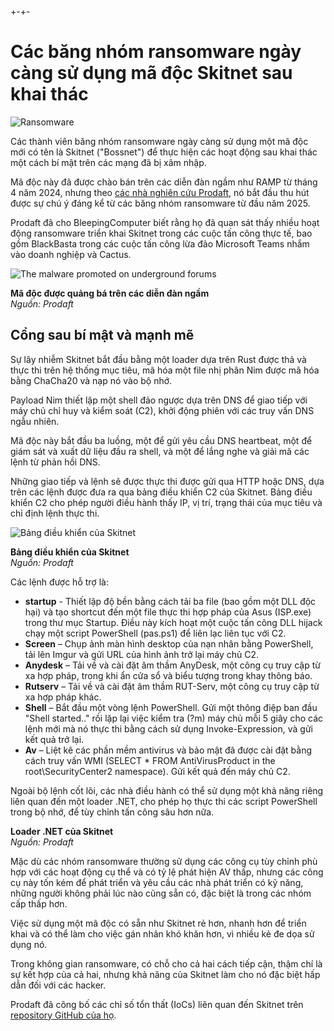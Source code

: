 +-+-  
# Các băng nhóm ransomware ngày càng sử dụng mã độc Skitnet sau khai thác

![Ransomware](https://www.bleepstatic.com/content/hl-images/2025/02/12/ransomware-3.jpg)

Các thành viên băng nhóm ransomware ngày càng sử dụng một mã độc mới có tên là Skitnet ("Bossnet") để thực hiện các hoạt động sau khai thác một cách bí mật trên các mạng đã bị xâm nhập.

Mã độc này đã được chào bán trên các diễn đàn ngầm như RAMP từ tháng 4 năm 2024, nhưng theo [các nhà nghiên cứu Prodaft](https://catalyst.prodaft.com/public/report/skitnet/overview), nó bắt đầu thu hút được sự chú ý đáng kể từ các băng nhóm ransomware từ đầu năm 2025.

Prodaft đã cho BleepingComputer biết rằng họ đã quan sát thấy nhiều hoạt động ransomware triển khai Skitnet trong các cuộc tấn công thực tế, bao gồm BlackBasta trong các cuộc tấn công lừa đảo Microsoft Teams nhắm vào doanh nghiệp và Cactus.

![The malware promoted on underground forums](https://www.bleepstatic.com/images/news/u/1220909/2025/May/ad(1).jpg)

**Mã độc được quảng bá trên các diễn đàn ngầm**  
_Nguồn: Prodaft_

## Cổng sau bí mật và mạnh mẽ

Sự lây nhiễm Skitnet bắt đầu bằng một loader dựa trên Rust được thả và thực thi trên hệ thống mục tiêu, mã hóa một file nhị phân Nim được mã hóa bằng ChaCha20 và nạp nó vào bộ nhớ.

Payload Nim thiết lập một shell đảo ngược dựa trên DNS để giao tiếp với máy chủ chỉ huy và kiểm soát (C2), khởi động phiên với các truy vấn DNS ngẫu nhiên.

Mã độc này bắt đầu ba luồng, một để gửi yêu cầu DNS heartbeat, một để giám sát và xuất dữ liệu đầu ra shell, và một để lắng nghe và giải mã các lệnh từ phản hồi DNS.

Những giao tiếp và lệnh sẽ được thực thi được gửi qua HTTP hoặc DNS, dựa trên các lệnh được đưa ra qua bảng điều khiển C2 của Skitnet. Bảng điều khiển C2 cho phép người điều hành thấy IP, vị trí, trạng thái của mục tiêu và chỉ định lệnh thực thi.

![Bảng điều khiển của Skitnet](https://www.bleepstatic.com/images/news/u/1220909/2025/May/panel(1).jpg)

**Bảng điều khiển của Skitnet**  
_Nguồn: Prodaft_

Các lệnh được hỗ trợ là:

* **startup** \- Thiết lập độ bền bằng cách tải ba file (bao gồm một DLL độc hại) và tạo shortcut đến một file thực thi hợp pháp của Asus (ISP.exe) trong thư mục Startup. Điều này kích hoạt một cuộc tấn công DLL hijack chạy một script PowerShell (pas.ps1) để liên lạc liên tục với C2.
* **Screen** – Chụp ảnh màn hình desktop của nạn nhân bằng PowerShell, tải lên Imgur và gửi URL của hình ảnh trở lại máy chủ C2.
* **Anydesk** – Tải về và cài đặt âm thầm AnyDesk, một công cụ truy cập từ xa hợp pháp, trong khi ẩn cửa sổ và biểu tượng trong khay thông báo.
* **Rutserv** – Tải về và cài đặt âm thầm RUT-Serv, một công cụ truy cập từ xa hợp pháp khác.
* **Shell** – Bắt đầu một vòng lệnh PowerShell. Gửi một thông điệp ban đầu "Shell started.." rồi lặp lại việc kiểm tra (?m) máy chủ mỗi 5 giây cho các lệnh mới mà nó thực thi bằng cách sử dụng Invoke-Expression, và gửi kết quả trở lại.
* **Av** – Liệt kê các phần mềm antivirus và bảo mật đã được cài đặt bằng cách truy vấn WMI (SELECT \* FROM AntiVirusProduct in the root\\SecurityCenter2 namespace). Gửi kết quả đến máy chủ C2.

Ngoài bộ lệnh cốt lõi, các nhà điều hành có thể sử dụng một khả năng riêng liên quan đến một loader .NET, cho phép họ thực thi các script PowerShell trong bộ nhớ, để tùy chỉnh tấn công sâu hơn nữa.

**Loader .NET của Skitnet**  
_Nguồn: Prodaft_

Mặc dù các nhóm ransomware thường sử dụng các công cụ tùy chỉnh phù hợp với các hoạt động cụ thể và có tỷ lệ phát hiện AV thấp, nhưng các công cụ này tốn kém để phát triển và yêu cầu các nhà phát triển có kỹ năng, những người không phải lúc nào cũng sẵn có, đặc biệt là trong các nhóm cấp thấp hơn.

Việc sử dụng một mã độc có sẵn như Skitnet rẻ hơn, nhanh hơn để triển khai và có thể làm cho việc gán nhãn khó khăn hơn, vì nhiều kẻ đe dọa sử dụng nó.

Trong không gian ransomware, có chỗ cho cả hai cách tiếp cận, thậm chí là sự kết hợp của cả hai, nhưng khả năng của Skitnet làm cho nó đặc biệt hấp dẫn đối với các hacker.

Prodaft đã công bố các chỉ số tổn thất (IoCs) liên quan đến Skitnet trên [repository GitHub của họ](https://github.com/prodaft/malware-ioc/tree/master/Skitnet).
